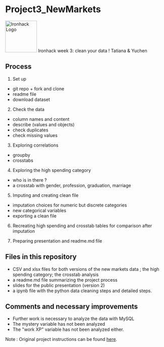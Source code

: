 # Project3_NewMarkets
<img src="https://bit.ly/2VnXWr2" alt="Ironhack Logo" width="100"/>
Ironhack week 3: clean your data ! 
Tatiana & Yuchen 


## Process 
1. Set up 
* git repo + fork and clone 
* readme file
* download dataset

2. Check the data 
* column names and content 
* describe (values and objects)
* check duplicates
* check missing values

3. Exploring correlations 
* groupby 
* crosstabs 

4. Exploring the high spending category 
* who is in there ? 
* a crosstab with gender, profession, graduation, marriage

5. Imputing and creating clean file
* imputation choices for numeric but discrete categories 
* new categorical variables 
* exporting a clean file

6. Recreating high spending and crosstab tables for comparison after imputation 

7. Preparing presentation and readme.md file 


## Files in this repository 
* CSV and xlsx files for both versions of the new markets data ; the high spending category; the crosstab analysis 
* a readme.md file summarizing the project process
* slides for the public presentation (version 2)
* a ipynb file with the python data cleaning steps and detailed steps. 

## Comments and necessary improvements 
* Further work is necessary to analyze the data with MySQL 
* The mystery variable has not been analyzed 
* The "work XP" variable has not been analyzed either. 

Note : Original project instructions can be found [here](https://github.com/ta-data-par/DAFT_0410/tree/main/Module_1/Project_Week_3_Data-Preparation). 